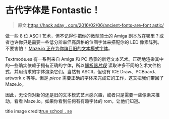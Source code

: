 # 古代字体是 Fontastic！

> 原文:[https://hack aday . com/2016/02/06/ancient-fonts-are-font astic/](https://hackaday.com/2016/02/06/ancient-fonts-are-fontastic/)

做一些 8 位 ASCII 艺术，但不记得你把你的微型骑士的 Amiga 副本放在哪里？或者也许你只是需要一些低分辨率但高风格的位图字体来搭配你的 LED 像素阵列。不要害怕！ [Maze.io 正在为你编目旧的文本模式字体](https://maze.io/piece/font/)。

Textmode.es 有一系列来自 Amiga 和 PC 场景的新老文本艺术。正确地渲染其中的一些确实依赖于拥有正确的字体，所以[解析器*片段*](https://github.com/tehmaze/piece/) 读取许多不同的艺术文件格式，并用请求的字体渲染它们。当然有 ASCII，但也有 ICE Draw、PCBoard、artwork x 等等。但是 *piece* 需要正确的字体来完成它的工作，这又把我们带回了 Maze.io。

因此，无论你对新的还是旧的文本模式艺术感兴趣，或者只是需要一些像素来推动，看看 Maze.io。如果你看到任何有有趣字体的 rom，让他们知道。

title image credit[true school . se](http://www.trueschool.se/html/fonts.html)